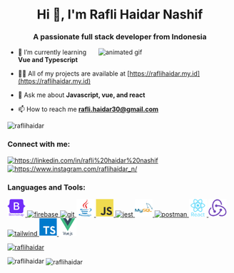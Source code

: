 <h1 align="center">Hi 👋, I'm Rafli Haidar Nashif</h1>
<h3 align="center">A passionate full stack developer from Indonesia</h3>

<img align="right" width="300" alt="animated gif" src="https://cdn.dribbble.com/users/1059583/screenshots/4171367/coding-freak.gif">

- 🌱 I’m currently learning **Vue and Typescript**

- 👨‍💻 All of my projects are available at [https://raflihaidar.my.id](https://raflihaidar.my.id)

- 💬 Ask me about **Javascript, vue, and react**

- 📫 How to reach me **rafli.haidar30@gmail.com**

<p align="left"> <img src="https://komarev.com/ghpvc/?username=raflihaidar&label=Profile%20views&color=18689a&style=flat" alt="raflihaidar" /> </p>

<h3 align="left">Connect with me:</h3>
<p align="left">
<a href="https://linkedin.com/in/https://linkedin.com/in/rafli%20haidar%20nashif" target="blank"><img align="center" src="https://raw.githubusercontent.com/rahuldkjain/github-profile-readme-generator/master/src/images/icons/Social/linked-in-alt.svg" alt="https://linkedin.com/in/rafli%20haidar%20nashif" height="30" width="40" /></a>
<a href="https://instagram.com/https://www.instagram.com/raflihaidar_n/" target="blank"><img align="center" src="https://raw.githubusercontent.com/rahuldkjain/github-profile-readme-generator/master/src/images/icons/Social/instagram.svg" alt="https://www.instagram.com/raflihaidar_n/" height="30" width="40" /></a>
</p>

<h3 align="left">Languages and Tools:</h3>
<p align="left"> <a href="https://getbootstrap.com" target="_blank" rel="noreferrer"> <img src="https://raw.githubusercontent.com/devicons/devicon/master/icons/bootstrap/bootstrap-plain-wordmark.svg" alt="bootstrap" width="40" height="40"/> </a> <a href="https://firebase.google.com/" target="_blank" rel="noreferrer"> <img src="https://www.vectorlogo.zone/logos/firebase/firebase-icon.svg" alt="firebase" width="40" height="40"/> </a> <a href="https://git-scm.com/" target="_blank" rel="noreferrer"> <img src="https://www.vectorlogo.zone/logos/git-scm/git-scm-icon.svg" alt="git" width="40" height="40"/> </a> <a href="https://www.java.com" target="_blank" rel="noreferrer"> <img src="https://raw.githubusercontent.com/devicons/devicon/master/icons/java/java-original.svg" alt="java" width="40" height="40"/> </a> <a href="https://developer.mozilla.org/en-US/docs/Web/JavaScript" target="_blank" rel="noreferrer"> <img src="https://raw.githubusercontent.com/devicons/devicon/master/icons/javascript/javascript-original.svg" alt="javascript" width="40" height="40"/> </a> <a href="https://jestjs.io" target="_blank" rel="noreferrer"> <img src="https://www.vectorlogo.zone/logos/jestjsio/jestjsio-icon.svg" alt="jest" width="40" height="40"/> </a> <a href="https://www.mysql.com/" target="_blank" rel="noreferrer"> <img src="https://raw.githubusercontent.com/devicons/devicon/master/icons/mysql/mysql-original-wordmark.svg" alt="mysql" width="40" height="40"/> </a> <a href="https://postman.com" target="_blank" rel="noreferrer"> <img src="https://www.vectorlogo.zone/logos/getpostman/getpostman-icon.svg" alt="postman" width="40" height="40"/> </a> <a href="https://reactjs.org/" target="_blank" rel="noreferrer"> <img src="https://raw.githubusercontent.com/devicons/devicon/master/icons/react/react-original-wordmark.svg" alt="react" width="40" height="40"/> </a> <a href="https://redux.js.org" target="_blank" rel="noreferrer"> <img src="https://raw.githubusercontent.com/devicons/devicon/master/icons/redux/redux-original.svg" alt="redux" width="40" height="40"/> </a> <a href="https://tailwindcss.com/" target="_blank" rel="noreferrer"> <img src="https://www.vectorlogo.zone/logos/tailwindcss/tailwindcss-icon.svg" alt="tailwind" width="40" height="40"/> </a> <a href="https://www.typescriptlang.org/" target="_blank" rel="noreferrer"> <img src="https://raw.githubusercontent.com/devicons/devicon/master/icons/typescript/typescript-original.svg" alt="typescript" width="40" height="40"/> </a> <a href="https://vuejs.org/" target="_blank" rel="noreferrer"> <img src="https://raw.githubusercontent.com/devicons/devicon/master/icons/vuejs/vuejs-original-wordmark.svg" alt="vuejs" width="40" height="40"/> </a> </p>

<p align="left"> <a href="https://github.com/ryo-ma/github-profile-trophy"><img src="https://github-profile-trophy.vercel.app/?username=raflihaidar" alt="raflihaidar" /></a> </p>

<p><img align="left" src="https://github-readme-stats.vercel.app/api/top-langs?username=raflihaidar&show_icons=true&locale=en&layout=compact" alt="raflihaidar" /></p>

<p>&nbsp;<img align="center" src="https://github-readme-stats.vercel.app/api?username=raflihaidar&show_icons=true&locale=en" alt="raflihaidar" /></p>
